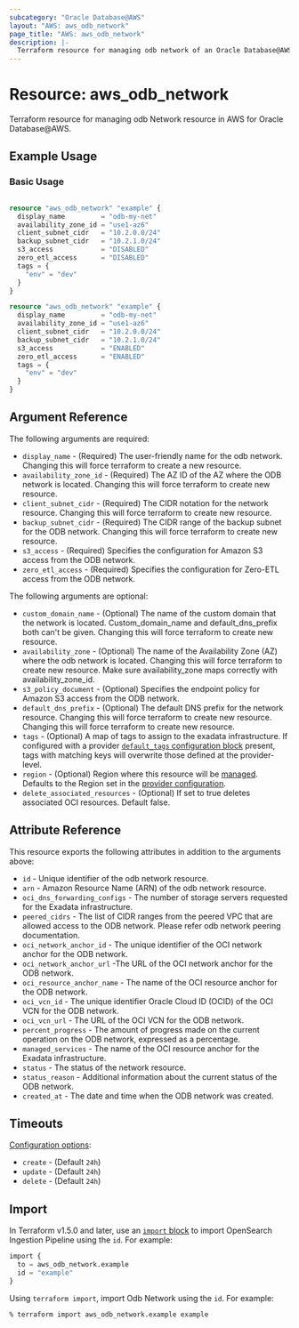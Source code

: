 ```yaml
---
subcategory: "Oracle Database@AWS"
layout: "AWS: aws_odb_network"
page_title: "AWS: aws_odb_network"
description: |-
  Terraform resource for managing odb network of an Oracle Database@AWS.
---
```


# Resource: aws_odb_network

Terraform resource for managing odb Network resource in AWS for Oracle Database@AWS.

## Example Usage

### Basic Usage

```terraform

resource "aws_odb_network" "example" {
  display_name         = "odb-my-net"
  availability_zone_id = "use1-az6"
  client_subnet_cidr   = "10.2.0.0/24"
  backup_subnet_cidr   = "10.2.1.0/24"
  s3_access            = "DISABLED"
  zero_etl_access      = "DISABLED"
  tags = {
    "env" = "dev"
  }
}

resource "aws_odb_network" "example" {
  display_name         = "odb-my-net"
  availability_zone_id = "use1-az6"
  client_subnet_cidr   = "10.2.0.0/24"
  backup_subnet_cidr   = "10.2.1.0/24"
  s3_access            = "ENABLED"
  zero_etl_access      = "ENABLED"
  tags = {
    "env" = "dev"
  }
}
```

## Argument Reference

The following arguments are required:

* `display_name` - (Required) The user-friendly name for the odb network. Changing this will force terraform to create a new resource.
* `availability_zone_id` - (Required) The AZ ID of the AZ where the ODB network is located. Changing this will force terraform to create new resource.
* `client_subnet_cidr` - (Required) The CIDR notation for the network resource. Changing this will force terraform to create new resource.
* `backup_subnet_cidr` - (Required) The CIDR range of the backup subnet for the ODB network. Changing this will force terraform to create new resource.
* `s3_access` - (Required) Specifies the configuration for Amazon S3 access from the ODB network.
* `zero_etl_access` - (Required) Specifies the configuration for Zero-ETL access from the ODB network.

The following arguments are optional:

* `custom_domain_name` - (Optional) The name of the custom domain that the network is located. Custom_domain_name and default_dns_prefix both can't be given. Changing this will force terraform to create new resource.
* `availability_zone` - (Optional) The name of the Availability Zone (AZ) where the odb network is located. Changing this will force terraform to create new resource. Make sure availability_zone maps correctly with availability_zone_id.
* `s3_policy_document` - (Optional) Specifies the endpoint policy for Amazon S3 access from the ODB network.
* `default_dns_prefix` - (Optional) The default DNS prefix for the network resource. Changing this will force terraform to create new resource. Changing this will force terraform to create new resource.
* `tags` - (Optional) A map of tags to assign to the exadata infrastructure. If configured with a provider [`default_tags` configuration block](https://registry.terraform.io/providers/hashicorp/aws/latest/docs#default_tags-configuration-block) present, tags with matching keys will overwrite those defined at the provider-level.
* `region` - (Optional) Region where this resource will be [managed](https://docs.aws.amazon.com/general/latest/gr/rande.html#regional-endpoints). Defaults to the Region set in the [provider configuration](https://registry.terraform.io/providers/hashicorp/aws/latest/docs#aws-configuration-reference).
* `delete_associated_resources` - (Optional) If set to true deletes associated OCI resources. Default false.

## Attribute Reference

This resource exports the following attributes in addition to the arguments above:

* `id` - Unique identifier of the odb network resource.
* `arn` - Amazon Resource Name (ARN) of the odb network resource.
* `oci_dns_forwarding_configs` - The number of storage servers requested for the Exadata infrastructure.
* `peered_cidrs` - The list of CIDR ranges from the peered VPC that are allowed access to the ODB network. Please refer odb network peering documentation.
* `oci_network_anchor_id` - The unique identifier of the OCI network anchor for the ODB network.
* `oci_network_anchor_url` -The URL of the OCI network anchor for the ODB network.
* `oci_resource_anchor_name` - The name of the OCI resource anchor for the ODB network.
* `oci_vcn_id` - The unique identifier  Oracle Cloud ID (OCID) of the OCI VCN for the ODB network.
* `oci_vcn_url` - The URL of the OCI VCN for the ODB network.
* `percent_progress` - The amount of progress made on the current operation on the ODB network, expressed as a percentage.
* `managed_services` - The name of the OCI resource anchor for the Exadata infrastructure.
* `status` - The status of the network resource.
* `status_reason` - Additional information about the current status of the ODB network.
* `created_at` - The date and time when the ODB network was created.

## Timeouts

[Configuration options](https://developer.hashicorp.com/terraform/language/resources/syntax#operation-timeouts):

* `create` - (Default `24h`)
* `update` - (Default `24h`)
* `delete` - (Default `24h`)

## Import

In Terraform v1.5.0 and later, use an [`import` block](https://developer.hashicorp.com/terraform/language/import) to import OpenSearch Ingestion Pipeline using the `id`. For example:

```terraform
import {
  to = aws_odb_network.example
  id = "example"
}
```

Using `terraform import`, import Odb Network using the `id`. For example:

```console
% terraform import aws_odb_network.example example
```
